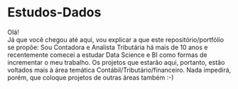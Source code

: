 # Estudos-Dados
Olá!   
Já que você chegou até aqui, vou explicar a que este repositório/portfólio se propõe: 
Sou Contadora e Analista Tributária há mais de 10 anos e recentemente comecei a estudar Data Science e BI como formas de incrementar o meu trabalho.
Os projetos que estarão aqui, portanto, estão voltados mais à área temática Contábil/Tributário/financeiro. Nada impedirá, porém, que coloque projetos de outras áreas também :-)


